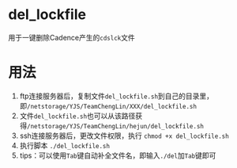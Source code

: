 # del_lockfile
用于一键删除Cadence产生的`cdslck`文件
# 用法
1. ftp连接服务器后，复制文件`del_lockfile.sh`到自己的目录里，即`/netstorage/YJS/TeamChengLin/XXX/del_lockfile.sh`
2. 文件`del_lockfile.sh`也可以从该路径获得`/netstorage/YJS/TeamChengLin/hejun/del_lockfile.sh`
2. ssh连接服务器后，更改文件权限，执行
```chmod +x del_lockfile.sh```
3. 执行脚本
```./del_lockfile.sh```
4. tips：可以使用`Tab`键自动补全文件名，即输入`./del`加`Tab`键即可
